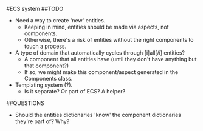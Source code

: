 #ECS system
##TODO
- Need a way to create 'new' entities.
  - Keeping in mind, entities should be made via aspects, not components.
  - Otherwise, there's a risk of entities without the right components to touch a process.
- A type of domain that automatically cycles through [i]all[/i] entities?
  - A component that all entities have (until they don't have anything but that component?)
  - If so, we might make this component/aspect generated in the Components class.
- Templating system (?).
  - Is it separate? Or part of ECS? A helper?
  
##QUESTIONS
- Should the entities dictionaries 'know' the component dictionaries they're part of? Why?
